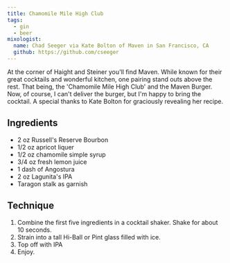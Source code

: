 ```yaml
---
title: Chamomile Mile High Club
tags:
  - gin
  - beer
mixologist:
  name: Chad Seeger via Kate Bolton of Maven in San Francisco, CA
  github: https://github.com/cseeger
---
```


At the corner of Haight and Steiner you'll find Maven. While known for their great cocktails and wonderful kitchen, one pairing stand outs above the rest. That being, the 'Chamomile Mile High Club' and the Maven Burger. Now, of course, I can't deliver the burger, but I'm happy to bring the cocktail. A special thanks to Kate Bolton for graciously revealing her recipe.

Ingredients
-----------

* 2 oz Russell's Reserve Bourbon
* 1/2 oz apricot liquer
* 1/2 oz chamomile simple syrup
* 3/4 oz fresh lemon juice
* 1 dash of Angostura
* 2 oz Lagunita's IPA
* Taragon stalk as garnish

Technique
-----------

1. Combine the first five ingredients in a cocktail shaker. Shake for about 10 seconds.
2. Strain into a tall Hi-Ball or Pint glass filled with ice.
3. Top off with IPA
4. Enjoy.
